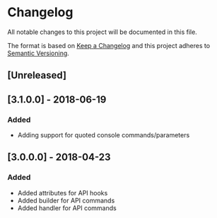 # Changelog
All notable changes to this project will be documented in this file.

The format is based on [Keep a Changelog](http://keepachangelog.com/en/1.0.0/)
and this project adheres to [Semantic Versioning](http://semver.org/spec/v2.0.0.html).

## [Unreleased]

## [3.1.0.0] - 2018-06-19
### Added
 - Adding support for quoted console commands/parameters

## [3.0.0.0] - 2018-04-23
### Added
 - Added attributes for API hooks
 - Added builder for API commands
 - Added handler for API commands 
 